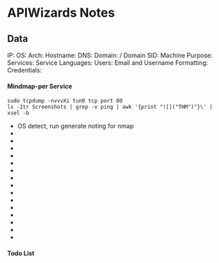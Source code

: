 # APIWizards Notes

## Data 

IP: 
OS:
Arch:
Hostname:
DNS:
Domain:  / Domain SID:
Machine Purpose: 
Services:
Service Languages:
Users:
Email and Username Formatting:
Credentials:



#### Mindmap-per Service

```
sudo tcpdump -nvvvXi tun0 tcp port 80
ls -1tr Screenshots | grep -v ping | awk '{print "![]("THM")"}\' | xsel -b
```

- OS detect, run generate noting for nmap
-
-
-
-
-
-
-
-
-
-
-
-
-
-
-



#### Todo List


